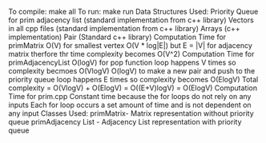To compile: make all
To run: make run
Data Structures Used:
	Priority Queue for prim adjacency list (standard implementation from c++ library)
	Vectors in all cpp files (standard implementation from c++ library)
	Arrays (c++ implementation)
	Pair (Standard c++ library)
Computation Time for primMatrix
	O(V) for smallest vertex 
	O(V * log|E|) but E = |V| for adjacency matrix therfore thr time complexity becomes O(V^2)
Computation Time for primAdjacencyList
	O(logV) for pop function loop happens V times so complexity becmoes O(VlogV)
	O(logV) to make a new pair and push to the priority queue loop happens E times so complexity becomes O(ElogV)
	Total complexity = O(VlogV) + O(ElogV) = O((E+V)logV) = O(ElogV)
Computation Time for prim.cpp
	Constant time because the for loops do not rely on any inputs 
	Each for loop occurs a set amount of time and is not dependent on any input
Classes Used:
	primMatrix- Matrix representation without priority queue 
	primAdjacency List - Adjacency List representation with priority queue 


